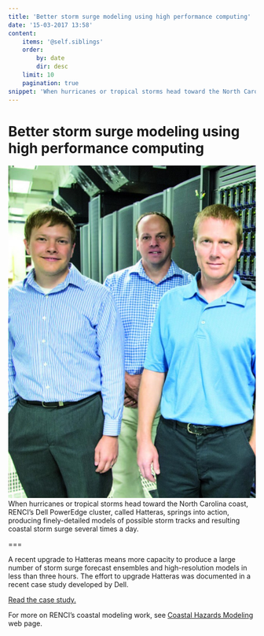 ```yaml
---
title: 'Better storm surge modeling using high performance computing'
date: '15-03-2017 13:58'
content:
    items: '@self.siblings'
    order:
        by: date
        dir: desc
    limit: 10
    pagination: true
snippet: 'When hurricanes or tropical storms head toward the North Carolina coast, RENCI’s Dell PowerEdge cluster, called Hatteras, springs into action, producing finely-detailed models of possible storm tracks and resulting coastal storm surge several times a day.'
---
```


# Better storm surge modeling using high performance computing

![](2014_RENCI_Dell-CaseStudy-640x857.jpg)When hurricanes or tropical storms head toward the North Carolina coast, RENCI’s Dell PowerEdge cluster, called Hatteras, springs into action, producing finely-detailed models of possible storm tracks and resulting coastal storm surge several times a day.

===

A recent upgrade to Hatteras means more capacity to produce  a large number of storm surge forecast ensembles and high-resolution models in less than three hours. The effort to upgrade Hatteras was documented in a recent case study developed by Dell.

[Read the case study.](http://renci.org/wp-content/uploads/2014/08/2014_RENCI_Dell-CaseStudy.pdf)

For more on RENCI’s coastal modeling work, see [Coastal Hazards Modeling](http://renci.org/research/coastal-hazards-modeling/) web page.